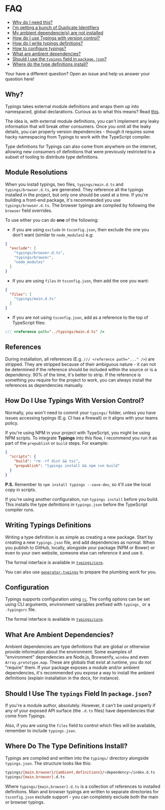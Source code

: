 # FAQ

- [Why do I need this?](#why)
- [I'm getting a bunch of Duplicate Identifiers](#module-resolutions)
- [My ambient dependencie(s) are not installed](#references)
- [How do I use Typings with version control?](#how-do-i-use-typings-with-version-control)
- [How do I write typings definitions?](#writing-typings-definitions)
- [How to configure typings?](#configuration)
- [What are ambient dependencies?](#what-are-ambient-dependencies)
- [Should I use the `typings` field in `package.json`?](#should-i-use-the-typings-field-in-packagejson)
- [Where do the type definitions install?](#where-do-the-type-definitions-install)

Your have a different question? Open an issue and help us answer your question here!

## Why?

Typings takes external module definitions and wraps them up into namespaced, global declarations. Curious as to what this means? Read [this](/docs/external-modules.md).

The idea is, with external module definitions, you can't implement any leaky information that will break other consumers. Once you omit all the leaky details, you can properly version dependencies - though it requires some hacky namespacing from Typings to work with the TypeScript compiler.

Type definitions for Typings can also come from anywhere on the internet, allowing new consumers of definitions that were previously restricted to a subset of tooling to distribute type definitions.

## Module Resolutions

When you install typings, two files, `typings/main.d.ts` and `typings/browser.d.ts`, are generated. They reference all the typings installed in the project, but only one should be used at a time. If you're building a front-end package, it's recommended you use `typings/browser.d.ts`. The browser typings are compiled by following the `browser` field overrides.

To use either you can do **one** of the following:

* If you are using `exclude` in `tsconfig.json`, then exclude the one you don't want (similar to `node_modules`) e.g:

```json
{
  "exclude": [
    "typings/browser.d.ts",
    "typings/browser",
    "node_modules"
  ]
}
```

* If you are using `files` in `tsconfig.json`, then add the one you want:

```json
{
  "files": [
    "typings/main.d.ts"
  ]
}
```

* If you are not using `tsconfig.json`, add as a reference to the top of TypeScript files:

```ts
/// <reference path="../typings/main.d.ts" />
```

## References

During installation, all references (E.g. `/// <reference path="..." />`) are stripped. They are stripped because of their ambiguous nature - it can not be determined if the reference should be included within the source or is a dependency. 90% of the time, it's better to strip. If the reference is something you require for the project to work, you can always install the references as dependencies manually.

## How Do I Use Typings With Version Control?

Normally, you won't need to commit your `typings/` folder, unless you have issues accessing typings (E.g. CI has a firewall) or it aligns with your teams policy.

If you're using NPM in your project with TypeScript, you might be using NPM scripts. To integrate **Typings** into this flow, I recommend you run it as part of the `prepublish` or `build` steps. For example:

```json
{
  "scripts": {
    "build": "rm -rf dist && tsc",
    "prepublish": "typings install && npm run build"
  }
}
```

**P.S.** Remember to `npm install typings --save-dev`, so it'll use the local copy in scripts.

If you're using another configuration, run `typings install` before you build. This installs the type definitions in `typings.json` before the TypeScript compiler runs.

## Writing Typings Definitions

Writing a type definition is as simple as creating a new package. Start by creating a new `typings.json` file, and add dependencies as normal. When you publish to GitHub, locally, alongside your package (NPM or Bower) or even to your own website, someone else can reference it and use it.

The formal interface is available in [`typings/core`](https://github.com/typings/core/blob/master/src/interfaces/config.ts).

You can also use [`generator-typings`](https://github.com/typings/generator-typings) to prepare the plumbing work for you.

## Configuration

Typings supports configuration using [`rc`](https://github.com/dominictarr/rc). The config options can be set using CLI arguments, environment variables prefixed with `typings_` or a `.typingsrc` file.

The formal interface is available in [`typings/core`](https://github.com/typings/core/blob/master/src/interfaces/rc.ts).

## What Are Ambient Dependencies?

Ambient dependencies are type definitions that are global or otherwise provide information about the environment. Some examples of "environment" dependencies are Node.js, Browserify, `window` and even `Array.prototype.map`. These are globals that exist at runtime, you do not "require" them. If your package exposes a module and/or ambient dependencies, it's recommended you expose a way to install the ambient definitions (explain installation in the docs, for instance).

## Should I Use The `typings` Field In `package.json`?

If you're a module author, absolutely. However, it can't be used properly if any of your exposed API surface (the `.d.ts` files) have dependencies that come from Typings.

Also, if you are using the `files` field to control which files will be available, remember to include `typings.json`.

## Where Do The Type Definitions Install?

Typings are compiled and written into the `typings/` directory alongside `typings.json`. The structure looks like this:

```sh
typings/{main,browser}/{ambient,definitions}/<dependency>/index.d.ts
typings/{main,browser}.d.ts
```

Where `typings/{main,browser}.d.ts` is a collection of references to installed definitions. Main and browser typings are written to separate directories for `tsconfig.json` exclude support - you can completely exclude both the main or browser typings.
